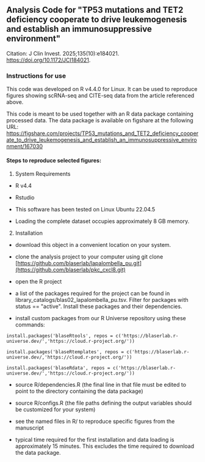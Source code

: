 ## Analysis Code for "TP53 mutations and TET2 deficiency cooperate to drive leukemogenesis and establish an immunosuppressive environment"

Citation: J Clin Invest. 2025;135(10):e184021. <https://doi.org/10.1172/JCI184021>.

### Instructions for use

This code was developed on R v4.4.0 for Linux. It can be used to reproduce figures showing scRNA-seq and CITE-seq data from the article referenced above.

This code is meant to be used together with an R data package containing processed data. The data package is available on figshare at the following URL: <https://figshare.com/projects/TP53_mutations_and_TET2_deficiency_cooperate_to_drive_leukemogenesis_and_establish_an_immunosuppressive_environment/167030>

#### Steps to reproduce selected figures:

1.  System Requirements

-   R v4.4

-   Rstudio

-   This software has been tested on Linux Ubuntu 22.04.5

-   Loading the complete dataset occupies approximately 8 GB memory.

2.  Installation

-   download this object in a convenient location on your system.

-   clone the analysis project to your computer using git clone [https://github.com/blaserlab/lapalombella_pu.git](https://github.com/blaserlab/pkc_cxcl8.git)

-   open the R project

-   a list of the packages required for the project can be found in library_catalogs/blas02_lapalombella_pu.tsv. Filter for packages with status == "active". Install these packages and their dependencies.

-   install custom packages from our R Universe repository using these commands:

```         
install.packages('blaseRtools', repos = c('https://blaserlab.r-universe.dev/','https://cloud.r-project.org/'))

install.packages('blaseRtemplates', repos = c('https://blaserlab.r-universe.dev/,'https://cloud.r-project.org/'))

install.packages('blaseRdata', repos = c('https://blaserlab.r-universe.dev/','https://cloud.r-project.org/'))
```

-   source R/dependencies.R (the final line in that file must be edited to point to the directory containing the data package)

-   source R/configs.R (the file paths defining the output variables should be customized for your system)

-   see the named files in R/ to reproduce specific figures from the manuscript

-   typical time required for the first installation and data loading is approximately 15 minutes. This excludes the time required to download the data package.
